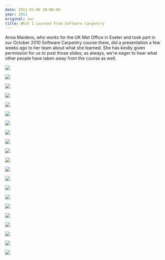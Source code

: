 ```yaml
---
date: 2011-01-06 10:00:00
year: 2011
original: swc
title: What I Learned From Software Carpentry
---
```

<p>Anna Maidens, who works for the UK Met Office in Exeter and took part in our October 2010 Software Carpentry course there, did a presentation a few weeks ago to her team about what she learned. She has kindly given permission for us to post those slides; as always, we're eager to hear what other people have taken away from the course as well.</p>
<p><img src="{{'/files/2011/01/slide-001.png' | relative_url}}" /></p>
<p><img src="{{'/files/2011/01/slide-002.png' | relative_url}}" /></p>
<p><img src="{{'/files/2011/01/slide-003.png' | relative_url}}" /></p>
<p><img src="{{'/files/2011/01/slide-004.png' | relative_url}}" /></p>
<p><img src="{{'/files/2011/01/slide-005.png' | relative_url}}" /></p>
<p><img src="{{'/files/2011/01/slide-006.png' | relative_url}}" /></p>
<p><img src="{{'/files/2011/01/slide-007.png' | relative_url}}" /></p>
<p><img src="{{'/files/2011/01/slide-008.png' | relative_url}}" /></p>
<p><img src="{{'/files/2011/01/slide-009.png' | relative_url}}" /></p>
<p><img src="{{'/files/2011/01/slide-010.png' | relative_url}}" /></p>
<p><img src="{{'/files/2011/01/slide-011.png' | relative_url}}" /></p>
<p><img src="{{'/files/2011/01/slide-012.png' | relative_url}}" /></p>
<p><img src="{{'/files/2011/01/slide-013.png' | relative_url}}" /></p>
<p><img src="{{'/files/2011/01/slide-014.png' | relative_url}}" /></p>
<p><img src="{{'/files/2011/01/slide-015.png' | relative_url}}" /></p>
<p><img src="{{'/files/2011/01/slide-016.png' | relative_url}}" /></p>
<p><img src="{{'/files/2011/01/slide-017.png' | relative_url}}" /></p>
<p><img src="{{'/files/2011/01/slide-018.png' | relative_url}}" /></p>
<p><img src="{{'/files/2011/01/slide-019.png' | relative_url}}" /></p>
<p><img src="{{'/files/2011/01/slide-020.png' | relative_url}}" /></p>
<p><img src="{{'/files/2011/01/slide-021.png' | relative_url}}" /></p>
